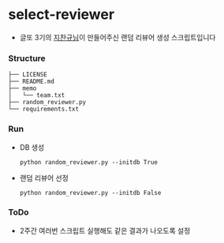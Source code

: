 # select-reviewer
- 글또 3기의 [지찬규님](https://github.com/JAY-Chan9yu)이 만들어주신 랜덤 리뷰어 생성 스크립트입니다

### Structure

```
├── LICENSE
├── README.md
├── memo
│   └── team.txt
├── random_reviewer.py
└── requirements.txt
```

### Run
- DB 생성
    
    ```
    python random_reviewer.py --initdb True
    ```
    
- 랜덤 리뷰어 선정

    ```
    python random_reviewer.py --initdb False
    ```
    
### ToDo
- 2주간 여러번 스크립트 실행해도 같은 결과가 나오도록 설정